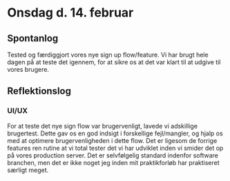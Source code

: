 # Onsdag d. 14. februar 

## Spontanlog 

Tested og færdiggjort vores nye sign up flow/feature. Vi har brugt 
hele dagen på at teste det igennem, for at sikre os at det var klart til at 
udgive til vores brugere. 



## Reflektionslog 

### UI/UX 
For at teste det nye sign flow var brugervenligt, lavede vi adskillige brugertest. 
Dette gav os en god indsigt i forskellige fejl/mangler, og hjalp os med at 
optimere brugervenligheden i dette flow. Det er ligesom de forrige features
ren rutine at vi total tester det vi har udviklet inden vi smider det op på 
vores production server. Det er selvfølgelig standard indenfor software branchen, 
men det er ikke noget jeg inden mit praktikforløb har praktiseret særligt meget. 
